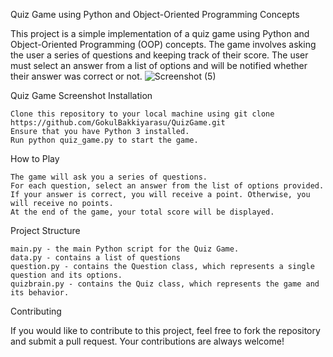 Quiz Game using Python and Object-Oriented Programming Concepts

This project is a simple implementation of a quiz game using Python and Object-Oriented Programming (OOP) concepts. The game involves asking the user a series of questions and keeping track of their score. The user must select an answer from a list of options and will be notified whether their answer was correct or not.
![Screenshot (5)](https://user-images.githubusercontent.com/87391223/229872316-8500d644-54ec-46b6-9e4f-15d476b19b02.png)

Quiz Game Screenshot
Installation

    Clone this repository to your local machine using git clone https://github.com/GokulBakkiyarasu/QuizGame.git
    Ensure that you have Python 3 installed.
    Run python quiz_game.py to start the game.

How to Play

    The game will ask you a series of questions.
    For each question, select an answer from the list of options provided.
    If your answer is correct, you will receive a point. Otherwise, you will receive no points.
    At the end of the game, your total score will be displayed.

Project Structure

    main.py - the main Python script for the Quiz Game.
    data.py - contains a list of questions
    question.py - contains the Question class, which represents a single question and its options.
    quizbrain.py - contains the Quiz class, which represents the game and its behavior.

Contributing

If you would like to contribute to this project, feel free to fork the repository and submit a pull request. Your contributions are always welcome!

